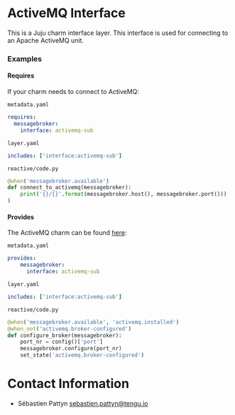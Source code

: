 # ActiveMQ Interface

 This is a Juju charm interface layer. This interface is used for
 connecting to an Apache ActiveMQ unit.

### Examples

#### Requires

If your charm needs to connect to ActiveMQ:

  `metadata.yaml`

```yaml
requires:
  messagebroker:
    interface: activemq-sub
```

  `layer.yaml`

```yaml
includes: ['interface:activemq-sub']
```  

  `reactive/code.py`

```python
@when('messagebroker.available')
def connect_to_activemq(messagebroker):
    print('{}/{}'.format(messagebroker.host(), messagebroker.port()))
)

```


#### Provides

The ActiveMQ charm can be found [here](https://jujucharms.com/u/tengu-team/activemq/):

  `metadata.yaml`

```yaml
provides:
    messagebroker:
      interface: activemq-sub
```

  `layer.yaml`

```yaml
includes: ['interface:activemq-sub']
```

  `reactive/code.py`

```python
@when('messagebroker.available', 'activemq.installed')
@when_not('activemq.broker-configured')
def configure_broker(messagebroker):
    port_nr = config()['port']
    messagebroker.configure(port_nr)
    set_state('activemq.broker-configured')
```

# Contact Information

 - Sébastien Pattyn <sebastien.pattyn@tengu.io>
